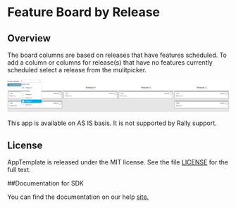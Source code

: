 Feature Board by Release
=========================

## Overview
The board columns are based on releases that have features scheduled.
To add a column or columns for release(s) that have no features currently scheduled select a release from the mulitpicker.

![](pic.png)

This app is available on AS IS basis. It is not supported by Rally support.
## License

AppTemplate is released under the MIT license.  See the file [LICENSE](./LICENSE) for the full text.

##Documentation for SDK

You can find the documentation on our help [site.](https://help.rallydev.com/apps/2.0rc2/doc/)
